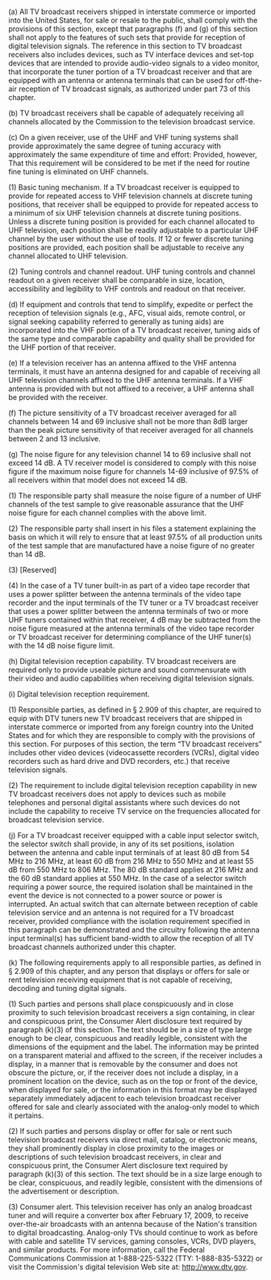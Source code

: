 (a) All TV broadcast receivers shipped in interstate commerce or imported into the United States, for sale or resale to the public, shall comply with the provisions of this section, except that paragraphs (f) and (g) of this section shall not apply to the features of such sets that provide for reception of digital television signals. The reference in this section to TV broadcast receivers also includes devices, such as TV interface devices and set-top devices that are intended to provide audio-video signals to a video monitor, that incorporate the tuner portion of a TV broadcast receiver and that are equipped with an antenna or antenna terminals that can be used for off-the-air reception of TV broadcast signals, as authorized under part 73 of this chapter.
              

(b) TV broadcast receivers shall be capable of adequately receiving all channels allocated by the Commission to the television broadcast service.

(c) On a given receiver, use of the UHF and VHF tuning systems shall provide approximately the same degree of tuning accuracy with approximately the same expenditure of time and effort: Provided, however, That this requirement will be considered to be met if the need for routine fine tuning is eliminated on UHF channels.

(1) Basic tuning mechanism. If a TV broadcast receiver is equipped to provide for repeated access to VHF television channels at discrete tuning positions, that receiver shall be equipped to provide for repeated access to a minimum of six UHF television channels at discrete tuning positions. Unless a discrete tuning position is provided for each channel allocated to UHF television, each position shall be readily adjustable to a particular UHF channel by the user without the use of tools. If 12 or fewer discrete tuning positions are provided, each position shall be adjustable to receive any channel allocated to UHF television.
              

(2) Tuning controls and channel readout. UHF tuning controls and channel readout on a given receiver shall be comparable in size, location, accessibility and legibility to VHF controls and readout on that receiver.
              

(d) If equipment and controls that tend to simplify, expedite or perfect the reception of television signals (e.g., AFC, visual aids, remote control, or signal seeking capability referred to generally as tuning aids) are incorporated into the VHF portion of a TV broadcast receiver, tuning aids of the same type and comparable capability and quality shall be provided for the UHF portion of that receiver.

(e) If a television receiver has an antenna affixed to the VHF antenna terminals, it must have an antenna designed for and capable of receiving all UHF television channels affixed to the UHF antenna terminals. If a VHF antenna is provided with but not affixed to a receiver, a UHF antenna shall be provided with the receiver.

(f) The picture sensitivity of a TV broadcast receiver averaged for all channels between 14 and 69 inclusive shall not be more than 8dB larger than the peak picture sensitivity of that receiver averaged for all channels between 2 and 13 inclusive.

(g) The noise figure for any television channel 14 to 69 inclusive shall not exceed 14 dB. A TV receiver model is considered to comply with this noise figure if the maximum noise figure for channels 14-69 inclusive of 97.5% of all receivers within that model does not exceed 14 dB.

(1) The responsible party shall measure the noise figure of a number of UHF channels of the test sample to give reasonable assurance that the UHF noise figure for each channel complies with the above limit.

(2) The responsible party shall insert in his files a statement explaining the basis on which it will rely to ensure that at least 97.5% of all production units of the test sample that are manufactured have a noise figure of no greater than 14 dB.

(3) [Reserved]

(4) In the case of a TV tuner built-in as part of a video tape recorder that uses a power splitter between the antenna terminals of the video tape recorder and the input terminals of the TV tuner or a TV broadcast receiver that uses a power splitter between the antenna terminals of two or more UHF tuners contained within that receiver, 4 dB may be subtracted from the noise figure measured at the antenna terminals of the video tape recorder or TV broadcast receiver for determining compliance of the UHF tuner(s) with the 14 dB noise figure limit.

(h) Digital television reception capability. TV broadcast receivers are required only to provide useable picture and sound commensurate with their video and audio capabilities when receiving digital television signals.

(i) Digital television reception requirement.
              

(1) Responsible parties, as defined in § 2.909 of this chapter, are required to equip with DTV tuners new TV broadcast receivers that are shipped in interstate commerce or imported from any foreign country into the United States and for which they are responsible to comply with the provisions of this section. For purposes of this section, the term “TV broadcast receivers” includes other video devices (videocassette recorders (VCRs), digital video recorders such as hard drive and DVD recorders, etc.) that receive television signals.

(2) The requirement to include digital television reception capability in new TV broadcast receivers does not apply to devices such as mobile telephones and personal digital assistants where such devices do not include the capability to receive TV service on the frequencies allocated for broadcast television service.

(j) For a TV broadcast receiver equipped with a cable input selector switch, the selector switch shall provide, in any of its set positions, isolation between the antenna and cable input terminals of at least 80 dB from 54 MHz to 216 MHz, at least 60 dB from 216 MHz to 550 MHz and at least 55 dB from 550 MHz to 806 MHz. The 80 dB standard applies at 216 MHz and the 60 dB standard applies at 550 MHz. In the case of a selector switch requiring a power source, the required isolation shall be maintained in the event the device is not connected to a power source or power is interrupted. An actual switch that can alternate between reception of cable television service and an antenna is not required for a TV broadcast receiver, provided compliance with the isolation requirement specified in this paragraph can be demonstrated and the circuitry following the antenna input terminal(s) has sufficient band-width to allow the reception of all TV broadcast channels authorized under this chapter.

(k) The following requirements apply to all responsible parties, as defined in § 2.909 of this chapter, and any person that displays or offers for sale or rent television receiving equipment that is not capable of receiving, decoding and tuning digital signals.

(1) Such parties and persons shall place conspicuously and in close proximity to such television broadcast receivers a sign containing, in clear and conspicuous print, the Consumer Alert disclosure text required by paragraph (k)(3) of this section. The text should be in a size of type large enough to be clear, conspicuous and readily legible, consistent with the dimensions of the equipment and the label. The information may be printed on a transparent material and affixed to the screen, if the receiver includes a display, in a manner that is removable by the consumer and does not obscure the picture, or, if the receiver does not include a display, in a prominent location on the device, such as on the top or front of the device, when displayed for sale, or the information in this format may be displayed separately immediately adjacent to each television broadcast receiver offered for sale and clearly associated with the analog-only model to which it pertains.

(2) If such parties and persons display or offer for sale or rent such television broadcast receivers via direct mail, catalog, or electronic means, they shall prominently display in close proximity to the images or descriptions of such television broadcast receivers, in clear and conspicuous print, the Consumer Alert disclosure text required by paragraph (k)(3) of this section. The text should be in a size large enough to be clear, conspicuous, and readily legible, consistent with the dimensions of the advertisement or description.

(3) Consumer alert. This television receiver has only an analog broadcast tuner and will require a converter box after February 17, 2009, to receive over-the-air broadcasts with an antenna because of the Nation's transition to digital broadcasting. Analog-only TVs should continue to work as before with cable and satellite TV services, gaming consoles, VCRs, DVD players, and similar products. For more information, call the Federal Communications Commission at 1-888-225-5322 (TTY: 1-888-835-5322) or visit the Commission's digital television Web site at: http://www.dtv.gov.
              

